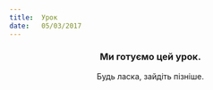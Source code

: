 ```yaml
---
title:  Урок
date:   05/03/2017
---
```


### <center>Ми готуємо цей урок.</center>
<center>Будь ласка, зайдіть пізніше.</center>